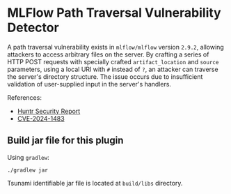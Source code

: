 # MLFlow Path Traversal Vulnerability Detector

A path traversal vulnerability exists in `mlflow/mlflow` version `2.9.2`, allowing attackers to access arbitrary files on the server. By crafting a series of HTTP POST requests with specially crafted `artifact_location` and `source` parameters, using a local URI with `#` instead of `?`, an attacker can traverse the server's directory structure. The issue occurs due to insufficient validation of user-supplied input in the server's handlers.

References:

- [Huntr Security Report](https://huntr.com/bounties/52a3855d-93ff-4460-ac24-9c7e4334198d)
- [CVE-2024-1483](https://www.cve.org/CVERecord?id=CVE-2024-1483)

## Build jar file for this plugin

Using `gradlew`:

```shell
./gradlew jar
```

Tsunami identifiable jar file is located at `build/libs` directory.
